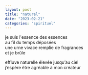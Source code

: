 ```yaml
---
layout: post
title: "naturel"
date: "2023-02-21"
categories: "spirituel"
---
```


je suis l'essence des essences  
au fil du temps déposées  
une urne vivace remplie de fragrances  
et je brûle  

effluve naturelle élevée jusqu’au ciel  
j’espère être agréable à mon créateur  
